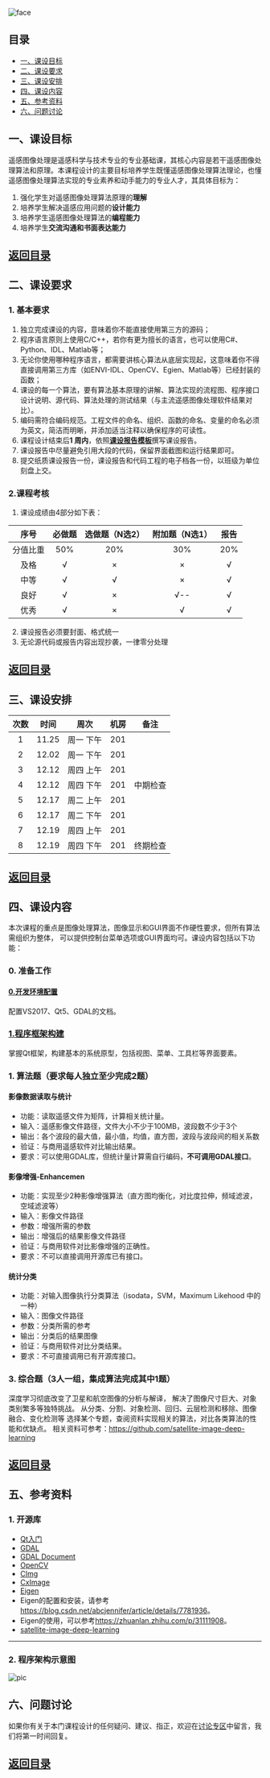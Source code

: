 ![face](./pictures/face.png)

## 目录
- [一、课设目标](#一课设目标) 
- [二、课设要求](#二课设要求)
- [三、课设安排](#三课设安排)
- [四、课设内容](#四课设内容)
- [五、参考资料](#五参考资料)
- [六、问题讨论](#六问题讨论)

## 一、课设目标
遥感图像处理是遥感科学与技术专业的专业基础课，其核心内容是若干遥感图像处理算法和原理。本课程设计的主要目标培养学生既懂遥感图像处理算法理论，也懂遥感图像处理算法实现的专业素养和动手能力的专业人才，其具体目标为：
1. 强化学生对遥感图像处理算法原理的**理解**
2. 培养学生解决遥感应用问题的**设计能力**
3. 培养学生遥感图像处理算法的**编程能力**
4. 培养学生**交流沟通和书面表达能力**

[**返回目录**](#目录)
---

## 二、课设要求
### 1. 基本要求
1. 独立完成课设的内容，意味着你不能直接使用第三方的源码；
2. 程序语言原则上使用C/C++，若你有更为擅长的语言，也可以使用C#、Python、IDL、Matlab等；
3. 无论你使用哪种程序语言，都需要讲核心算法从底层实现起，这意味着你不得直接调用第三方库（如ENVI-IDL、OpenCV、Egien、Matlab等）已经封装的函数；
4. 课设的每一个算法，要有算法基本原理的讲解、算法实现的流程图、程序接口设计说明、源代码、算法处理的测试结果（与主流遥感图像处理软件结果对比）。
5. 编码需符合编码规范。工程文件的命名、组织、函数的命名、变量的命名必须为英文，简洁而明晰，并添加适当注释以确保程序的可读性。
6. 课程设计结束后**1 周内**，依照[**课设报告模板**](./contents/%E8%AF%BE%E8%AE%BE%E6%8A%A5%E5%91%8A.docx)撰写课设报告。
7. 课设报告中尽量避免引用大段的代码，保留界面截图和运行结果即可。
8. 提交纸质课设报告一份，课设报告和代码工程的电子档各一份，以班级为单位刻盘上交。

### 2.课程考核
1. 课设成绩由4部分如下表：

|序号|必做题|选做题（N选2）|附加题（N选1）|报告|
|:-:|:-:|:-:|:-:|:-:|
|分值比重|50%|20%|30%|20%|
|及格|√|×|×|√|
|中等|√|√|×|√|
|良好|√|×|√--|√|
|优秀|√|×|√|√|

2. 课设报告必须要封面、格式统一
3. 无论源代码或报告内容出现抄袭，一律零分处理

[**返回目录**](#目录)
---

## 三、课设安排
|次数|时间|周次|机房|备注|
|:---:|:---:|:---:|:---:|---|
|1|11.25|周一 下午|201||
|2|12.02|周一 下午|201||
|3|12.12|周四 上午|201||
|4|12.12|周四 下午|201|中期检查|
|5|12.17|周二 上午|201||
|6|12.17|周二 下午|201||
|7|12.19|周四 上午|201||
|8|12.19|周四 下午|201|终期检查|

[**返回目录**](#目录)
---

## 四、课设内容
本次课程的重点是图像处理算法，图像显示和GUI界面不作硬性要求，但所有算法需组织为整体，
可以提供控制台菜单选项或GUI界面均可。课设内容包括以下功能：

### 0. 准备工作
#### [0.开发环境配置](contents/D0_EnvSetup.md)
配置VS2017、Qt5、GDAL的文档。

### [1.程序框架构建](contents/D1_RSIP_Frame.md)
掌握Qt框架，构建基本的系统原型，包括视图、菜单、工具栏等界面要素。

### 1. 算法题（要求每人独立至少完成2题）

#### 影像数据读取与统计
- 功能：读取遥感文件为矩阵，计算相关统计量。
- 输入：遥感影像文件路径，文件大小不少于100MB，波段数不少于3个
- 输出：各个波段的最大值，最小值，均值，直方图，波段与波段间的相关系数
- 验证：与商用遥感软件对比输出结果。
- 要求：可以使用GDAL库，但统计量计算需自行编码，**不可调用GDAL接口**。

#### 影像增强-Enhancemen
- 功能：实现至少2种影像增强算法（直方图均衡化，对比度拉伸，频域滤波，空域滤波等）
- 输入：影像文件路径
- 参数：增强所需的参数
- 输出：增强后的结果影像文件路径
- 验证：与商用软件对比影像增强的正确性。
- 要求：不可以直接调用开源库已有接口。

#### 统计分类
- 功能：对输入图像执行分类算法（isodata，SVM，Maximum Likehood 中的一种）
- 输入：图像文件路径
- 参数：分类所需的参考
- 输出：分类后的结果图像
- 验证：与商用软件对比分类结果。
- 要求：不可直接调用已有开源库接口。


### 3. 综合题（3人一组，集成算法完成其中1题）
深度学习彻底改变了卫星和航空图像的分析与解译，
解决了图像尺寸巨大、对象类别繁多等独特挑战。 
从分类、分割、对象检测、回归、云层检测和移除、图像融合、变化检测等
选择某个专题，查阅资料实现相关的算法，对比各类算法的性能和优缺点。
相关资料可参考：<https://github.com/satellite-image-deep-learning>

[**返回目录**](#目录)
---

## 五、参考资料
### 1. 开源库
- [Qt入门](https://blog.csdn.net/Louis_815/article/details/54286544)
- [GDAL](http://www.gdal.org)
- [GDAL Document](https://gdal.org/gdal.pdf)
- [OpenCV](www.opencv.org)
- [CImg](www.cimg.eu)
- [CxImage](https://www.codeproject.com/Articles/1300/CxImage)
- [Eigen](<http://eigen.tuxfamily.org/index.php?title=Main_Page>)
- Eigen的配置和安装，请参考<https://blog.csdn.net/abcjennifer/article/details/7781936>。
- Eigen的使用，可以参考<https://zhuanlan.zhihu.com/p/31111908>。
- [satellite-image-deep-learning](https://github.com/satellite-image-deep-learning)

---

### 2. 程序架构示意图
![pic](./pictures/workflow.png)

## 六、问题讨论
如果你有关于本门课程设计的任何疑问、建议、指正，欢迎在[讨论专区](https://github.com/Wanghp119/RSIP/issues)中留言，我们将第一时间回复。

[**返回目录**](#目录)
---
